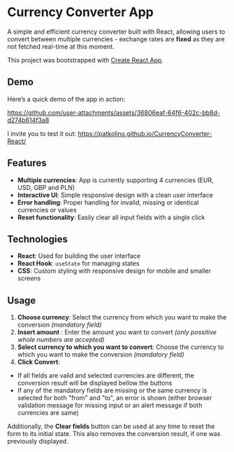 # Currency Converter App

A simple and efficient currency converter built with React, allowing users to convert between multiple currencies -  exchange rates are **fixed** as they are not fetched real-time at this moment.

This project was bootstrapped with [Create React App](https://github.com/facebook/create-react-app).

## Demo

Here’s a quick demo of the app in action:

https://github.com/user-attachments/assets/36806eaf-64f6-402c-bb8d-d274b614f3a8

I invite you to test it out:
https://patkolino.github.io/CurrencyConverter-React/

## Features

- **Multiple currencies**: App is currently supporting 4 currencies (EUR, USD, GBP and PLN)
- **Interactive UI**: Simple responsive design with a clean user interface
- **Error handling**: Proper handling for invalid, missing or identical currencies or values
- **Reset functionality**: Easily clear all input fields with a single click

## Technologies

- **React**: Used for building the user interface
- **React Hook**: `useState` for managing states
- **CSS**: Custom styling with responsive design for mobile and smaller screens

## Usage

1. **Choose currency**: Select the currency from which you want to make the conversion *(mandatory field)*
2. **Insert amount** : Enter the amount you want to convert *(only possitive whole numbers are accepted)*
3. **Select currency to which you want to convert**: Choose the currency to which you want to make the conversion *(mandatory field)*
4. **Click Convert**: 
- If all fields are valid and selected currencies are different, the conversion result will be displayed bellow the buttons
- If any of the mandatory fields are missing or the same currency is selected for both "from" and "to", an error is shown (either browser validation message for missing input or an alert message if both currencies are same)

Additionally, the **Clear fields** button can be used at any time to reset the form to its initial state. This also removes the conversion result, if one was previously displayed.
